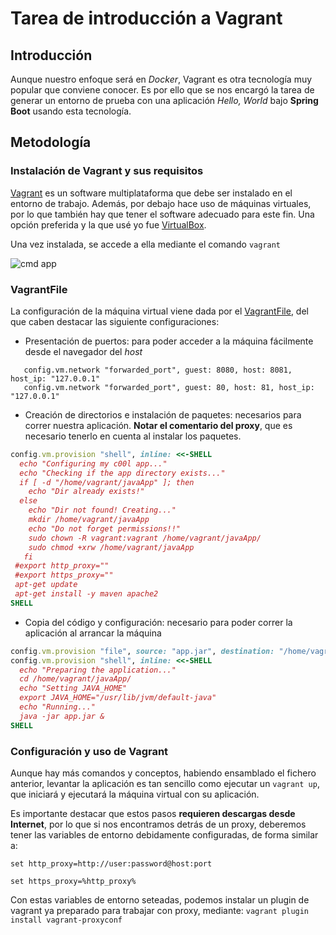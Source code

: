 # Tarea de introducción a Vagrant

## Introducción

Aunque nuestro enfoque será en *Docker*, Vagrant es otra tecnología muy popular que conviene conocer. Es por ello que se nos encargó la tarea de generar un entorno de prueba con una aplicación *Hello, World* bajo **Spring Boot** usando esta tecnología.

## Metodología

### Instalación de Vagrant y sus requisitos

[Vagrant](https://www.vagrantup.com/downloads.html) es un software multiplataforma que debe ser instalado en el entorno de trabajo. Además, por debajo hace uso de máquinas virtuales, por lo que también hay que tener el software adecuado para este fin. Una opción preferida y la que usé yo fue [VirtualBox](https://www.virtualbox.org/wiki/Downloads).

Una vez instalada, se accede a ella mediante el comando ```vagrant```

![cmd app](./caps/vgt-1.png)

### VagrantFile

La configuración de la máquina virtual viene dada por el [VagrantFile](https://github.com/MocoNinja/DevOpsTraining/blob/master/src/02-vagrant_deploy/Vagrantfile), del que caben destacar las siguiente configuraciones:

* Presentación de puertos: para poder acceder a la máquina fácilmente desde el navegador del *host*

```shell
   config.vm.network "forwarded_port", guest: 8080, host: 8081, host_ip: "127.0.0.1"
   config.vm.network "forwarded_port", guest: 80, host: 81, host_ip: "127.0.0.1"
```

* Creación de directorios e instalación de paquetes: necesarios para correr nuestra aplicación. **Notar el comentario del proxy**, que es necesario tenerlo en cuenta al instalar los paquetes.

```ruby
config.vm.provision "shell", inline: <<-SHELL
  echo "Configuring my c00l app..."
  echo "Checking if the app directory exists..."
  if [ -d "/home/vagrant/javaApp" ]; then
    echo "Dir already exists!"
  else
    echo "Dir not found! Creating..."
    mkdir /home/vagrant/javaApp
    echo "Do not forget permissions!!"
    sudo chown -R vagrant:vagrant /home/vagrant/javaApp/
    sudo chmod +xrw /home/vagrant/javaApp
   fi
 #export http_proxy=""
 #export https_proxy=""
 apt-get update
 apt-get install -y maven apache2
SHELL
```

* Copia del código y configuración: necesario para poder correr la aplicación al arrancar la máquina

```ruby
config.vm.provision "file", source: "app.jar", destination: "/home/vagrant/javaApp/app.jar"
config.vm.provision "shell", inline: <<-SHELL
  echo "Preparing the application..."
  cd /home/vagrant/javaApp/
  echo "Setting JAVA_HOME"
  export JAVA_HOME="/usr/lib/jvm/default-java"
  echo "Running..."
  java -jar app.jar &
SHELL

```

### Configuración y uso de Vagrant

Aunque hay más comandos y conceptos, habiendo ensamblado el fichero anterior, levantar la aplicación es tan sencillo como ejecutar un ```vagrant up```, que iniciará y ejecutará la máquina virtual con su aplicación.

Es importante destacar que estos pasos **requieren descargas desde Internet**, por lo que si nos encontramos detrás de un proxy, deberemos tener las variables de entorno debidamente configuradas, de forma similar a:

```shell
set http_proxy=http://user:password@host:port

set https_proxy=%http_proxy%
```

Con estas variables de entorno seteadas, podemos instalar un plugin de vagrant ya preparado para trabajar con proxy, mediante: ```vagrant plugin install vagrant-proxyconf```
